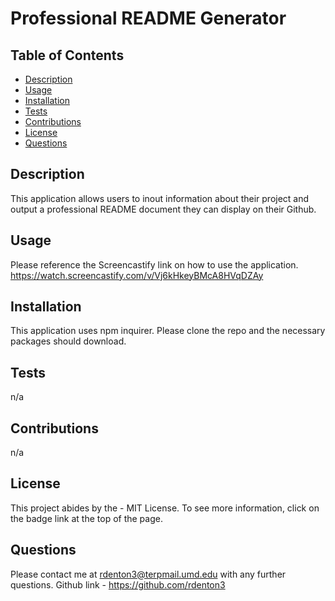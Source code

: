 # Professional README Generator
  

  ## Table of Contents 
  * [Description](#description)
  * [Usage](#usage)
  * [Installation](#installation)
  * [Tests](#tests)
  * [Contributions](#contributions)
  * [License](#license)
  * [Questions](#questions)

  ## Description
  This application allows users to inout information about their project and output a professional README document they can display on their Github.

  ## Usage
  Please reference the Screencastify link on how to use the application. https://watch.screencastify.com/v/Vj6kHkeyBMcA8HVqDZAy

  ## Installation
  This application uses npm inquirer. Please clone the repo and the necessary packages should download.

  ## Tests
  n/a

  ## Contributions
  n/a

  ## License
  This project abides by the - MIT License. To see more information, click on the badge link at the top of the page.

  ## Questions
  Please contact me at rdenton3@terpmail.umd.edu with any further questions. 
  Github link - https://github.com/rdenton3
